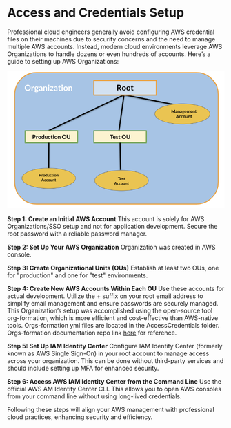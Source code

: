 # Access and Credentials Setup

Professional cloud engineers generally avoid configuring AWS credential files on their machines due to security concerns and the need to manage multiple AWS accounts. Instead, modern cloud environments leverage AWS Organizations to handle dozens or even hundreds of accounts. Here’s a guide to setting up AWS Organizations:


![Organization Diagram ](https://github.com/ameyer23/resume-challenge/blob/77b11dd734600cefca8df41a013b08981094f677/AccessCredentials/org_diagram.png)

**Step 1: Create an Initial AWS Account**
This account is solely for AWS Organizations/SSO setup and not for application development. Secure the root password with a reliable password manager.

**Step 2: Set Up Your AWS Organization**
Organization was created in AWS console.

**Step 3: Create Organizational Units (OUs)**
Establish at least two OUs, one for "production" and one for "test" environments.

**Step 4: Create New AWS Accounts Within Each OU**
Use these accounts for actual development. Utilize the + suffix on your root email address to simplify email management and ensure passwords are securely managed. This Organization’s setup was accomplished using the open-source tool org-formation, which is more efficient and cost-effective than AWS-native tools. Orgs-formation yml files are located in the AccessCredentials folder. Orgs-formation documentation repo link [here](https://github.com/org-formation/org-formation-cli/blob/master/docs/organization-resources.md#organizationalunit) for reference.

**Step 5: Set Up IAM Identity Center** 
Configure IAM Identity Center (formerly known as AWS Single Sign-On) in your root account to manage access across your organization. This can be done without third-party services and should include setting up MFA for enhanced security.

**Step 6: Access AWS IAM Identity Center from the Command Line**
Use the official AWS AM Identity Center CLI. This allows you to open AWS consoles from your command line without using long-lived credentials.

Following these steps will align your AWS management with professional cloud practices, enhancing security and efficiency.
